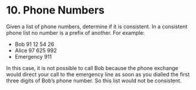 # 10. Phone Numbers

Given a list of phone numbers, determine if it is consistent. In a consistent phone list no number is a prefix of another. For example:

- Bob 91 12 54 26
- Alice 97 625 992
- Emergency 911

In this case, it is not possible to call Bob because the phone exchange would direct your call to the emergency line as soon as you dialled the first three digits of Bob’s phone number. So this list would not be consistent.